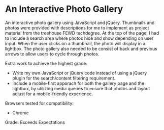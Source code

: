 # An Interactive Photo Gallery

An interactive photo gallery using JavaScript and jQuery. Thumbnails and photos were provided with descriptions for me to implement as project material from the treehouse FEWD techdegree. At the top of the page, I had to include a search area where photos hide and show depending on user input. When the user clicks on a thumbnail, the photo will display in a lightbox. The photo gallery also needed to be consist of back and previous arrows to allow users to cycle through photos.

Extra work to achieve the highest grade:
- Write my own JavaScript or jQuery code instead of using a jQuery plugin for the search/content filtering requirement.
- Include a mobile-first apporach for both the gallery page and the lightbox, by utilizing media queries to ensure that photos and layout adjust for a mobile-friendly experience.

Browsers tested for compatibility:
- Chrome

Grade: Exceeds Expectations
